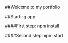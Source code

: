 ##Welcome to my portfolio

##Starting app:

####First step:
	npm install

####Second step:
	npm start
